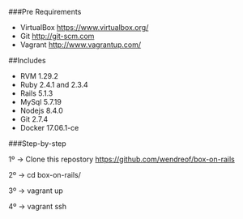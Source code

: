 ###Pre Requirements

- VirtualBox https://www.virtualbox.org/
- Git  http://git-scm.com 
- Vagrant http://www.vagrantup.com/

##Includes

- RVM 1.29.2
- Ruby 2.4.1 and 2.3.4 
- Rails 5.1.3
- MySql 5.7.19
- Nodejs 8.4.0
- Git 2.7.4
- Docker 17.06.1-ce

###Step-by-step

1º -> Clone this repostory https://github.com/wendreof/box-on-rails

2º -> cd box-on-rails/

3º -> vagrant up

4º -> vagrant ssh
